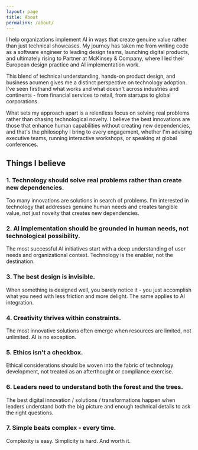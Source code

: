 ```yaml
---
layout: page
title: About
permalink: /about/
---
```


I help organizations implement AI in ways that create genuine value rather than just technical showcases. My journey has taken me from writing code as a software engineer to leading design teams, launching digital products, and ultimately rising to Partner at McKinsey & Company, where I led their European design practice and AI implementation work.

This blend of technical understanding, hands-on product design, and business acumen gives me a distinct perspective on technology adoption. I've seen firsthand what works and what doesn't across industries and continents - from financial services to retail, from startups to global corporations.

What sets my approach apart is a relentless focus on solving real problems rather than chasing technological novelty. I believe the best innovations are those that enhance human capabilities without creating new dependencies, and that's the philosophy I bring to every engagement, whether I'm advising executive teams, running interactive workshops, or speaking at global conferences.

## Things I believe

### 1. Technology should solve real problems rather than create new dependencies.
Too many innovations are solutions in search of problems. I'm interested in technology that addresses genuine human needs and creates tangible value, not just novelty that creates new dependencies.

### 2. AI implementation should be grounded in human needs, not technological possibility.
The most successful AI initiatives start with a deep understanding of user needs and organizational context. Technology is the enabler, not the destination.

### 3. The best design is invisible.
When something is designed well, you barely notice it - you just accomplish what you need with less friction and more delight. The same applies to AI integration.

### 4. Creativity thrives within constraints.
The most innovative solutions often emerge when resources are limited, not unlimited. AI is no exception.

### 5. Ethics isn't a checkbox.
Ethical considerations should be woven into the fabric of technology development, not treated as an afterthought or compliance exercise.

### 6. Leaders need to understand both the forest and the trees.
The best digital innovation / solutions / transformations happen when leaders understand both the big picture and enough technical details to ask the right questions.

### 7. Simple beats complex - every time.
Complexity is easy. Simplicity is hard. And worth it.